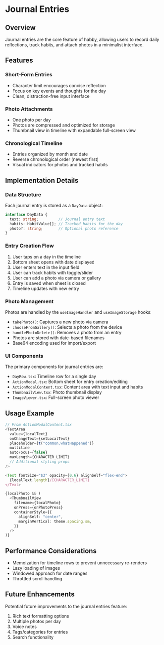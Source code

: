 # Journal Entries

## Overview

Journal entries are the core feature of habby, allowing users to record daily reflections, track habits, and attach photos in a minimalist interface.

## Features

### Short-Form Entries

- Character limit encourages concise reflection
- Focus on key events and thoughts for the day
- Clean, distraction-free input interface

### Photo Attachments

- One photo per day
- Photos are compressed and optimized for storage
- Thumbnail view in timeline with expandable full-screen view

### Chronological Timeline

- Entries organized by month and date
- Reverse chronological order (newest first)
- Visual indicators for photos and tracked habits

## Implementation Details

### Data Structure

Each journal entry is stored as a `DayData` object:

```typescript
interface DayData {
  text: string;         // Journal entry text
  habits: HabitValue[]; // Tracked habits for the day
  photo?: string;       // Optional photo reference
}
```

### Entry Creation Flow

1. User taps on a day in the timeline
2. Bottom sheet opens with date displayed
3. User enters text in the input field
4. User can track habits with toggle/slider
5. User can add a photo via camera or gallery
6. Entry is saved when sheet is closed
7. Timeline updates with new entry

### Photo Management

Photos are handled by the `useImageHandler` and `useImageStorage` hooks:

- `takePhoto()`: Captures a new photo via camera
- `chooseFromGallery()`: Selects a photo from the device
- `handlePhotoDelete()`: Removes a photo from an entry
- Photos are stored with date-based filenames
- Base64 encoding used for import/export

### UI Components

The primary components for journal entries are:

- `DayRow.tsx`: Timeline row for a single day
- `ActionModal.tsx`: Bottom sheet for entry creation/editing
- `ActionModalContent.tsx`: Content area with text input and habits
- `ThumbnailView.tsx`: Photo thumbnail display
- `ImageViewer.tsx`: Full-screen photo viewer

## Usage Example

```typescript
// From ActionModalContent.tsx
<TextArea
  value={localText}
  onChangeText={setLocalText}
  placeholder={t("common.whatHappened")}
  multiline
  autoFocus={false}
  maxLength={CHARACTER_LIMIT}
  // Additional styling props
/>

<Text fontSize="$3" opacity={0.6} alignSelf="flex-end">
  {localText.length}/{CHARACTER_LIMIT}
</Text>

{localPhoto && (
  <ThumbnailView
    filename={localPhoto}
    onPress={onPhotoPress}
    containerStyle={{
      alignSelf: "center",
      marginVertical: theme.spacing.sm,
    }}
  />
)}
```

## Performance Considerations

- Memoization for timeline rows to prevent unnecessary re-renders
- Lazy loading of images
- Windowed approach for date ranges
- Throttled scroll handling

## Future Enhancements

Potential future improvements to the journal entries feature:

1. Rich text formatting options
2. Multiple photos per day
3. Voice notes
4. Tags/categories for entries
5. Search functionality
